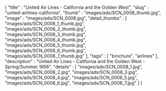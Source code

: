 {
  "title" : "United Air Lines - California and the Golden West",
  "slug" : "united-airlines-california",
  "thumb" : "images/ads/SCN_0008_thumb.jpg",
  "image" : "images/ads/SCN_0008.jpg",
  "detail_thumbs" : [
                       "images/ads/SCN_0008_1_thumb.jpg",
                       "images/ads/SCN_0008_2_thumb.jpg",
                       "images/ads/SCN_0008_3_thumb.jpg",
                       "images/ads/SCN_0008_4_thumb.jpg",
                       "images/ads/SCN_0008_5_thumb.jpg",
                       "images/ads/SCN_0008_6_thumb.jpg",
                       "images/ads/SCN_0008_7_thumb.jpg"
                     ],
  "tags" : [
              "brochure",
              "airlines"
            ],
  "description" : "United Air Lines - California and the Golden West - Spring/Summer 1956",
  "details" : [
                 "images/ads/SCN_0008_1.jpg",
                 "images/ads/SCN_0008_2.jpg",
                 "images/ads/SCN_0008_3.jpg",
                 "images/ads/SCN_0008_4.jpg",
                 "images/ads/SCN_0008_5.jpg",
                 "images/ads/SCN_0008_6.jpg",
                 "images/ads/SCN_0008_7.jpg"
               ]
}
